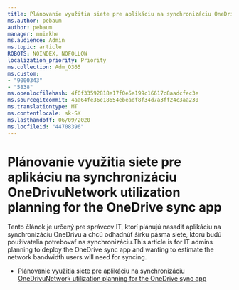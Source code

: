 ```yaml
---
title: Plánovanie využitia siete pre aplikáciu na synchronizáciu OneDrivu
ms.author: pebaum
author: pebaum
manager: mnirkhe
ms.audience: Admin
ms.topic: article
ROBOTS: NOINDEX, NOFOLLOW
localization_priority: Priority
ms.collection: Adm_O365
ms.custom:
- "9000343"
- "5838"
ms.openlocfilehash: 4f0f33592818e17f0e5a199c16617c8aadcfec3e
ms.sourcegitcommit: 4aa64fe36c18654ebeadf8f34d7a3ff24c3aa230
ms.translationtype: MT
ms.contentlocale: sk-SK
ms.lasthandoff: 06/09/2020
ms.locfileid: "44708396"
---
```

# <a name="network-utilization-planning-for-the-onedrive-sync-app"></a><span data-ttu-id="bc6eb-102">Plánovanie využitia siete pre aplikáciu na synchronizáciu OneDrivu</span><span class="sxs-lookup"><span data-stu-id="bc6eb-102">Network utilization planning for the OneDrive sync app</span></span>

<span data-ttu-id="bc6eb-103">Tento článok je určený pre správcov IT, ktorí plánujú nasadiť aplikáciu na synchronizáciu OneDrivu a chcú odhadnúť šírku pásma siete, ktorú budú používatelia potrebovať na synchronizáciu.</span><span class="sxs-lookup"><span data-stu-id="bc6eb-103">This article is for IT admins planning to deploy the OneDrive sync app and wanting to estimate the network bandwidth users will need for syncing.</span></span>  

- [<span data-ttu-id="bc6eb-104">Plánovanie využitia siete pre aplikáciu na synchronizáciu OneDrivu</span><span class="sxs-lookup"><span data-stu-id="bc6eb-104">Network utilization planning for the OneDrive sync app</span></span>](https://docs.microsoft.com/onedrive/network-utilization-planning)